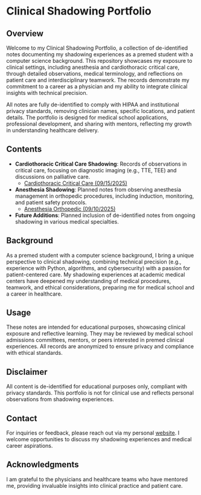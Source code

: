 # Clinical Shadowing Portfolio

## Overview
Welcome to my Clinical Shadowing Portfolio, a collection of de-identified notes documenting my shadowing experiences as a premed student with a computer science background. This repository showcases my exposure to clinical settings, including anesthesia and cardiothoracic critical care, through detailed observations, medical terminology, and reflections on patient care and interdisciplinary teamwork. The records demonstrate my commitment to a career as a physician and my ability to integrate clinical insights with technical precision.

All notes are fully de-identified to comply with HIPAA and institutional privacy standards, removing clinician names, specific locations, and patient details. The portfolio is designed for medical school applications, professional development, and sharing with mentors, reflecting my growth in understanding healthcare delivery.

## Contents
- **Cardiothoracic Critical Care Shadowing**: Records of observations in critical care, focusing on diagnostic imaging (e.g., TTE, TEE) and discussions on palliative care.
  - [Cardiothoracic Critical Care (09/15/2025)](Critical_Care_Shadowing_09152025.md)
- **Anesthesia Shadowing**: Planned notes from observing anesthesia management in orthopedic procedures, including induction, monitoring, and patient safety protocols.
  - [Anesthesia Orthopedic (09/10/2025)](Anesthesia_Orthopedic_09102025.md)
- **Future Additions**: Planned inclusion of de-identified notes from ongoing shadowing in various medical specialties.

## Background
As a premed student with a computer science background, I bring a unique perspective to clinical shadowing, combining technical precision (e.g., experience with Python, algorithms, and cybersecurity) with a passion for patient-centered care. My shadowing experiences at academic medical centers have deepened my understanding of medical procedures, teamwork, and ethical considerations, preparing me for medical school and a career in healthcare.

## Usage
These notes are intended for educational purposes, showcasing clinical exposure and reflective learning. They may be reviewed by medical school admissions committees, mentors, or peers interested in premed clinical experiences. All records are anonymized to ensure privacy and compliance with ethical standards.

## Disclaimer
All content is de-identified for educational purposes only, compliant with privacy standards. This portfolio is not for clinical use and reflects personal observations from shadowing experiences.

## Contact
For inquiries or feedback, please reach out via my personal [website](https://collingeorge9.wordpress.com/contact). I welcome opportunities to discuss my shadowing experiences and medical career aspirations.

## Acknowledgments
I am grateful to the physicians and healthcare teams who have mentored me, providing invaluable insights into clinical practice and patient care.
